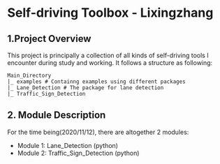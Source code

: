 # Self-driving Toolbox - Lixingzhang
## 1.Project Overview
This project is principally a collection of all kinds of self-driving tools I encounter during study and working. It follows a structure as following:

    Main_Directory
    |_ examples # Containng examples using different packages
    |_ Lane_Detection # The package for lane detection
    |_ Traffic_Sign_Detection
    
## 2. Module Description
For the time being(2020/11/12), there are altogether 2 modules:
 - Module 1: Lane_Detection (python)
 - Module 2: Traffic_Sign_Detection (python)